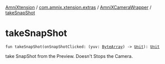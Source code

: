 [AmniXtension](../../index.md) / [com.amnix.xtension.extras](../index.md) / [AmniXCameraWrapper](index.md) / [takeSnapShot](./take-snap-shot.md)

# takeSnapShot

`fun takeSnapShot(onSnapShotClicked: (yuv: `[`ByteArray`](https://kotlinlang.org/api/latest/jvm/stdlib/kotlin/-byte-array/index.html)`) -> `[`Unit`](https://kotlinlang.org/api/latest/jvm/stdlib/kotlin/-unit/index.html)`): `[`Unit`](https://kotlinlang.org/api/latest/jvm/stdlib/kotlin/-unit/index.html)

take SnapShot from the Preview. Doesn't Stops the Camera.

